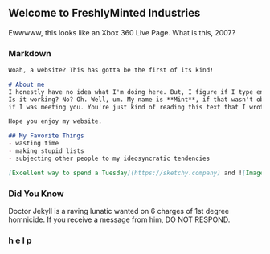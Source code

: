 ## Welcome to FreshlyMinted Industries

Ewwwww, this looks like an Xbox 360 Live Page. What is this, 2007?
### Markdown


```markdown
Woah, a website? This has gotta be the first of its kind!

# About me
I honestly have no idea what I'm doing here. But, I figure if I type enough here, you probably won't read it all... 
Is it working? No? Oh. Well, um. My name is **Mint**, if that wasn't obvious. It's nice to meet you! Or. It would be,
if I was meeting you. You're just kind of reading this text that I wrote days ago. Awful weather we're having, huh?

Hope you enjoy my website.

## My Favorite Things
- wasting time
- making stupid lists
- subjecting other people to my ideosyncratic tendencies

[Excellent way to spend a Tuesday](https://sketchy.company) and ![Image]([src](https://i.ytimg.com/vi/tSSCm2TizBw/hqdefault.jpg))
```


### Did You Know

Doctor Jekyll is a raving lunatic wanted on 6 charges of 1st degree homnicide. If you receive a message from him, DO NOT RESPOND. 

### h e l p

